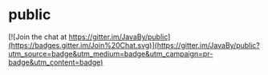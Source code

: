# public

[![Join the chat at https://gitter.im/JavaBy/public](https://badges.gitter.im/Join%20Chat.svg)](https://gitter.im/JavaBy/public?utm_source=badge&utm_medium=badge&utm_campaign=pr-badge&utm_content=badge)
